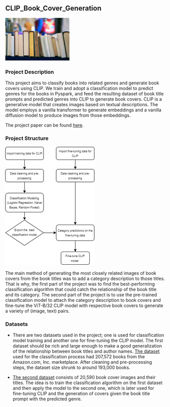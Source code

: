 ## CLIP_Book_Cover_Generation

<img src="images/books_cover_background.png" width=40% height=40%>

### Project Description

This project aims to classify books into related genres and generate book covers using CLIP. We train and adopt a classification model to predict genres for the books in Pyspark, and feed the resulting dataset of book title prompts and predicted genres into CLIP to generate book covers. CLIP is a generative model that creates images based on textual descriptions. The model employs a vanilla transformer to generate embeddings and a vanilla diffusion model to produce images from those embeddings.

The project paper can be found [here](reports/).

### Project Structure

![Project structure diagram](images/ist718-prj_structure.png)

The main method of generating the most closely related images of book covers from the book titles was to add a category description to those titles. That is why, the first part of the project was to find the best-performing classification algorithm that could catch the relationship of the book title and its category. The second part of the project is to use the pre-trained classification model to attach the category description to book covers and fine-tune the ViT-B/32 CLIP model with respective book covers to generate a variety of (image, text) pairs.

### Datasets

+ There are two datasets used in the project; one is used for classification model training and another one for fine-tuning the CLIP model. The first dataset should be rich and large enough to make a good generalization of the relationship between book titles and author names. [The dataset](https://github.com/uchidalab/book-dataset) used for the classification process had 207,572 books from the Amazon.com, Inc. marketplace. After cleaning and pre-processing steps, the dataset size shrunk to around 193,000 books.



+ [The second dataset](https://www.kaggle.com/datasets/lukaanicin/book-covers-dataset) consists of 20,590 book cover images and their titles. The idea is to train the classification algorithm on the first dataset and then apply the model to the second one, which is later used for fine-tuning CLIP and the generation of covers given the book title prompt with the predicted genre.





